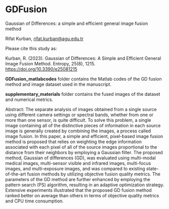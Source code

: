 # GDFusion
Gaussian of Differences: a simple and efficient general image fusion method

Rifat Kurban, rifat.kurban@agu.edu.tr

Please cite this study as:

Kurban, R. (2023). Gaussian of Differences: A Simple and Efficient General Image Fusion Method. Entropy, 25(8), 1215. https://doi.org/10.3390/e25081215

<b>GDFusion_matlabcodes</b> folder contains the Matlab codes of the GD fusion method and image dataset used in the manuscript.

<b>supplementary_materials</b> folder contains the fused images of the dataset and numerical metrics.

Abstract: The separate analysis of images obtained from a single source using different camera settings or spectral bands, whether from one or more than one sensor, is quite difficult. To solve this problem, a single image containing all of the distinctive pieces of information in each source image is generally created by combining the images, a process called image fusion. In this paper, a simple and efficient, pixel-based image fusion method is proposed that relies on weighting the edge information associated with each pixel of all of the source images proportional to the distance from their neighbors by employing a Gaussian filter. The proposed method, Gaussian of differences (GD), was evaluated using multi-modal medical images, multi-sensor visible and infrared images, multi-focus images, and multi-exposure images, and was compared to existing state-of-the-art fusion methods by utilizing objective fusion quality metrics. The parameters of the GD method are further enhanced by employing the pattern search (PS) algorithm, resulting in an adaptive optimization strategy. Extensive experiments illustrated that the proposed GD fusion method ranked better on average than others in terms of objective quality metrics and CPU time consumption.
